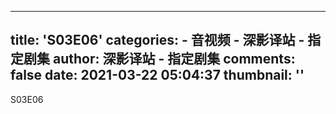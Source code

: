 
---
title: 'S03E06'
categories: 
    - 音视频
    - 深影译站 - 指定剧集
author: 深影译站 - 指定剧集
comments: false
date: 2021-03-22 05:04:37
thumbnail: ''
---

<div>   
S03E06  
</div>
            